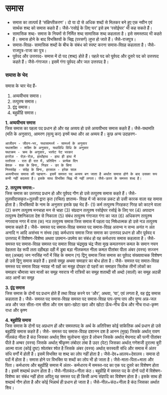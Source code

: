 # समास

* समास का तात्पर्य है ‘संक्षिप्तीकरण’। दो या दो से अधिक शब्दों से मिलकर बने हुए एक नवीन एवं सार्थक शब्द को समास कहते हैं। जैसे-‘रसोई के लिए घर’ इसे हम ‘रसोईघर’ भी कह सकते हैं।
* सामासिक शब्द- समास के नियमों से निर्मित शब्द सामासिक शब्द कहलाता है। इसे समस्तपद भी कहते हैं। समास होने के बाद विभक्तियों के चिह्न (परसर्ग) लुप्त हो जाते हैं। जैसे-राजपुत्र।
* समास-विग्रह- सामासिक शब्दों के बीच के संबंध को स्पष्ट करना समास-विग्रह कहलाता है। जैसे-राजपुत्र-राजा का पुत्र।
* पूर्वपद और उत्तरपद- समास में दो पद (शब्द) होते हैं। पहले पद को पूर्वपद और दूसरे पद को उत्तरपद कहते हैं। जैसे-गंगाजल। इसमें गंगा पूर्वपद और जल उत्तरपद है।

### समास के भेद
समास के चार भेद हैं-
1. अव्ययीभाव समास।
2. तत्पुरुष समास।
3. द्वंद्व समास।
4. बहुव्रीहि समास।

__1. अव्ययीभाव समास__<br>
जिस समास का पहला पद प्रधान हो और वह अव्यय हो उसे अव्ययीभाव समास कहते हैं। जैसे-यथामति (मति के अनुसार), आमरण (मृत्यु कर) इनमें यथा और आ अव्यय हैं।
कुछ अन्य उदाहरण-
```
आजीवन - जीवन-भर, यथासामर्थ्य - सामर्थ्य के अनुसार
यथाशक्ति - शक्ति के अनुसार, यथाविधि विधि के अनुसार
यथाक्रम - क्रम के अनुसार, भरपेट पेट भरकर
हररोज़ - रोज़-रोज़, हाथोंहाथ - हाथ ही हाथ में
रातोंरात - रात ही रात में, प्रतिदिन - प्रत्येक दिन
बेशक - शक के बिना, निडर - डर के बिना
निस्संदेह - संदेह के बिना, हरसाल - हरेक साल
अव्ययीभाव समास की पहचान- इसमें समस्त पद अव्यय बन जाता है अर्थात समास होने के बाद उसका रूप कभी नहीं बदलता है। इसके साथ विभक्ति चिह्न भी नहीं लगता। जैसे-ऊपर के समस्त शब्द है।
```

__2. तत्पुरुष समास:-__<br>
जिस समास का उत्तरपद प्रधान हो और पूर्वपद गौण हो उसे तत्पुरुष समास कहते हैं। जैसे-तुलसीदासकृत=तुलसी द्वारा कृत (रचित)
ज्ञातव्य- विग्रह में जो कारक प्रकट हो उसी कारक वाला वह समास होता है। विभक्तियों के नाम के अनुसार इसके छह भेद हैं-
(1) कर्म तत्पुरुष गिरहकट गिरह को काटने वाला
(2) करण तत्पुरुष मनचाहा मन से चाहा
(3) संप्रदान तत्पुरुष रसोईघर रसोई के लिए घर
(4) अपादान तत्पुरुष देशनिकाला देश से निकाला
(5) संबंध तत्पुरुष गंगाजल गंगा का जल
(6) अधिकरण तत्पुरुष नगरवास नगर में वास
(क) नञ तत्पुरुष समास
जिस समास में पहला पद निषेधात्मक हो उसे नञ तत्पुरुष समास कहते हैं। जैसे-
समस्त पद समास-विग्रह समस्त पद समास-विग्रह
असभ्य न सभ्य अनंत न अंत
अनादि न आदि असंभव न संभव
(ख) कर्मधारय समास
जिस समास का उत्तरपद प्रधान हो और पूर्ववद व उत्तरपद में विशेषण-विशेष्य अथवा उपमान-उपमेय का संबंध हो वह कर्मधारय समास कहलाता है। जैसे-
समस्त पद	समास-विग्रह	समस्त पद	समात विग्रह
चंद्रमुख	चंद्र जैसा मुख	कमलनयन	कमल के समान नयन
देहलता	देह रूपी लता	दहीबड़ा	दही में डूबा बड़ा
नीलकमल	नीला कमल	पीतांबर	पीला अंबर (वस्त्र)
सज्जन	सत् (अच्छा) जन	नरसिंह	नरों में सिंह के समान
(ग) द्विगु समास
जिस समास का पूर्वपद संख्यावाचक विशेषण हो उसे द्विगु समास कहते हैं। इससे समूह अथवा समाहार का बोध होता है। जैसे-
समस्त पद	समात-विग्रह	समस्त पद	समास विग्रह
नवग्रह	नौ ग्रहों का मसूह	दोपहर	दो पहरों का समाहार
त्रिलोक	तीनों लोकों का समाहार	चौमासा	चार मासों का समूह
नवरात्र	नौ रात्रियों का समूह	शताब्दी	सौ अब्दो (सालों) का समूह
अठन्नी	आठ आनों का समूह	

__3. द्वंद्व समास__<br>
जिस समास के दोनों पद प्रधान होते हैं तथा विग्रह करने पर ‘और’, अथवा, ‘या’, एवं लगता है, वह द्वंद्व समास कहलाता है। जैसे-
समस्त पद	समास-विग्रह	समस्त पद	समास-विग्रह
पाप-पुण्य	पाप और पुण्य	अन्न-जल	अन्न और जल
सीता-राम	सीता और राम	खरा-खोटा	खरा और खोटा
ऊँच-नीच	ऊँच और नीच	राधा-कृष्ण	राधा और कृष्ण

__4. बहुव्रीहि समास__<br>
जिस समास के दोनों पद अप्रधान हों और समस्तपद के अर्थ के अतिरिक्त कोई सांकेतिक अर्थ प्रधान हो उसे बहुव्रीहि समास कहते हैं। जैसे-
समस्त पद	समास-विग्रह
दशानन	दश है आनन (मुख) जिसके अर्थात् रावण
नीलकंठ	नीला है कंठ जिसका अर्थात् शिव
सुलोचना	सुंदर है लोचन जिसके अर्थात् मेघनाद की पत्नी
पीतांबर	पीले है अम्बर (वस्त्र) जिसके अर्थात् श्रीकृष्ण
लंबोदर	लंबा है उदर (पेट) जिसका अर्थात् गणेशजी
दुरात्मा	बुरी आत्मा वाला (कोई दुष्ट)
श्वेतांबर	श्वेत है जिसके अंबर (वस्त्र) अर्थात् सरस्वती
संधि और समास में अंतर
संधि वर्णों में होती है। इसमें विभक्ति या शब्द का लोप नहीं होता है। जैसे-देव+आलय=देवालय। समास दो पदों में होता है। समास होने पर विभक्ति या शब्दों का लोप भी हो जाता है। जैसे-माता-पिता=माता और पिता।
कर्मधारय और बहुव्रीहि समास में अंतर- कर्मधारय में समस्त-पद का एक पद दूसरे का विशेषण होता है। इसमें शब्दार्थ प्रधान होता है।
 जैसे-नीलकंठ=नीला कंठ। बहुव्रीहि में समस्त पद के दोनों पदों में विशेषण-विशेष्य का संबंध नहीं होता अपितु वह समस्त पद ही किसी अन्य संज्ञादि का विशेषण होता है। इसके साथ ही शब्दार्थ गौण होता है और कोई भिन्नार्थ ही प्रधान हो जाता है। जैसे-नील+कंठ=नीला है कंठ जिसका अर्थात शिव।
